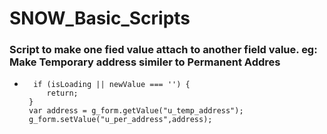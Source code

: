 # SNOW_Basic_Scripts

 ### Script to make one fied value attach to another field value. eg: Make Temporary address similer to Permanent Addres
  - ```function onChange(control, oldValue, newValue, isLoading, isTemplate) {
      if (isLoading || newValue === '') {
         return;
     }
     var address = g_form.getValue("u_temp_address");
     g_form.setValue("u_per_address",address);   
   
